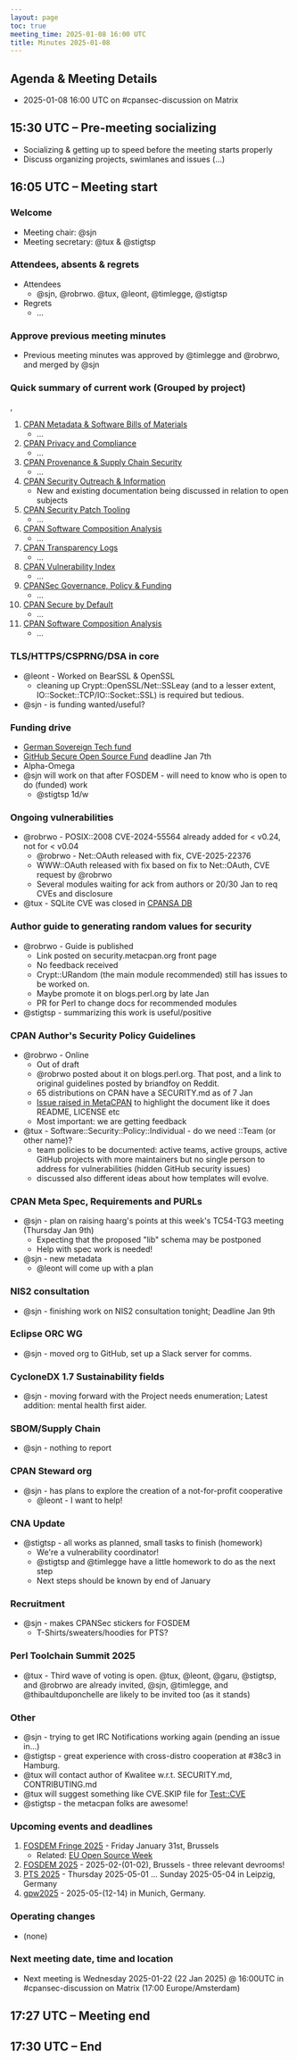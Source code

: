 ```yaml
---
layout: page
toc: true
meeting_time: 2025-01-08 16:00 UTC
title: Minutes 2025-01-08
---
```


## Agenda & Meeting Details

* 2025-01-08 16:00 UTC on #cpansec-discussion on Matrix

## 15:30 UTC – Pre-meeting socializing

*   Socializing & getting up to speed before the meeting starts properly
*   Discuss organizing projects, swimlanes and issues (...)

## 16:05 UTC – Meeting start

### Welcome

*   Meeting chair: @sjn
*   Meeting secretary: @tux & @stigtsp

### Attendees, absents & regrets

*   Attendees
    * @sjn, @robrwo. @tux, @leont, @timlegge, @stigtsp
*   Regrets
    * …

### Approve previous meeting minutes
*   Previous meeting minutes was approved by @timlegge and @robrwo, and merged by @sjn


### Quick summary of current work (Grouped by project)
, 
1.  [CPAN Metadata & Software Bills of Materials](https://github.com/orgs/CPAN-Security/projects/1)
    *   …
2.  [CPAN Privacy and Compliance](https://github.com/orgs/CPAN-Security/projects/9)
    *   …
3.  [CPAN Provenance & Supply Chain Security](https://github.com/orgs/CPAN-Security/projects/3)
    *   …
4.  [CPAN Security Outreach & Information](https://github.com/orgs/CPAN-Security/projects/12)
    *   New and existing documentation being discussed in relation to open subjects
5.  [CPAN Security Patch Tooling](https://github.com/orgs/CPAN-Security/projects/11)
    *   …
6.  [CPAN Software Composition Analysis](https://github.com/orgs/CPAN-Security/projects/6)
    *   …
7.  [CPAN Transparency Logs](https://github.com/orgs/CPAN-Security/projects/2)
    *   …
8.  [CPAN Vulnerability Index](https://github.com/orgs/CPAN-Security/projects/10)
    *   …
9.  [CPANSec Governance, Policy & Funding](https://github.com/orgs/CPAN-Security/projects/7)
    *   …
10. [CPAN Secure by Default](https://github.com/orgs/CPAN-Security/projects/15)
    *   …
11. [CPAN Software Composition Analysis](https://github.com/orgs/CPAN-Security/projects/6)
    *   …

### TLS/HTTPS/CSPRNG/DSA in core
- @leont - Worked on BearSSL & OpenSSL
  - cleaning up Crypt::OpenSSL/Net::SSLeay (and to a lesser extent, IO::Socket::TCP/IO::Socket::SSL) is required but tedious.
- @sjn - is funding wanted/useful?

### Funding drive
- [German Sovereign Tech fund](https://www.sovereign.tech/programs/fund)
- [GitHub Secure Open Source Fund](https://resources.github.com/github-secure-open-source-fund/) deadline Jan 7th
- Alpha-Omega
- @sjn will work on that after FOSDEM - will need to know who is open to do (funded) work
    - @stigtsp 1d/w

### Ongoing vulnerabilities
- @robrwo - POSIX::2008 CVE-2024-55564 already added for &lt; v0.24, not for &lt; v0.04
    - @robrwo - Net::OAuth released with fix, CVE-2025-22376
    - WWW::OAuth released with fix based on fix to Net::OAuth, CVE request by @robrwo
    - Several modules waiting for ack from authors or 20/30 Jan to req CVEs and disclosure
- @tux - SQLite CVE was closed in [CPANSA DB](https://metacpan.org/release/BDFOY/CPANSA-DB-20250104.001/source/Changes#L7)

### Author guide to generating random values for security
- @robrwo - Guide is published
   - Link posted on security.metacpan.org front page
   - No feedback received
   - Crypt::URandom (the main module recommended) still has issues to be worked on.
   - Maybe promote it on blogs.perl.org by late Jan
   - PR for Perl to change docs for recommended modules
- @stigtsp - summarizing this work is useful/positive

### CPAN Author's Security Policy Guidelines
- @robrwo - Online
  - Out of draft
  - @robrwo posted about it on blogs.perl.org. That post, and a link to original guidelines posted by briandfoy on Reddit.
  - 65 distributions on CPAN have a SECURITY.md as of 7 Jan
  - [Issue raised in MetaCPAN](https://github.com/metacpan/metacpan-web/issues/3246) to highlight the document like it does README, LICENSE etc
  - Most important: we are getting feedback
- @tux - Software::Security::Policy::Individual - do we need ::Team (or other name)?
  - team policies to be documented: active teams, active groups, active GitHub projects with more maintainers but no single person to address for vulnerabilities (hidden GitHub security issues)
  - discussed also different ideas about how templates will evolve.

### CPAN Meta Spec, Requirements and PURLs
- @sjn - plan on raising haarg's points at this week's TC54-TG3 meeting (Thursday Jan 9th)
   - Expecting that the proposed "lib" schema may be postponed
   - Help with spec work is needed!
- @sjn - new metadata
   - @leont will come up with a plan

### NIS2 consultation
- @sjn - finishing work on NIS2 consultation tonight; Deadline Jan 9th

### Eclipse ORC WG
- @sjn - moved org to GitHub, set up a Slack server for comms.

### CycloneDX 1.7 Sustainability fields
- @sjn - moving forward with the Project needs enumeration; Latest addition: mental health first aider.

### SBOM/Supply Chain
- @sjn - nothing to report

### CPAN Steward org
- @sjn - has plans to explore the creation of a not-for-profit cooperative
    - @leont - I want to help!

### CNA Update
- @stigtsp - all works as planned, small tasks to finish (homework)
   - We're a vulnerability coordinator! 
   - @stigtsp and @timlegge have a little homework to do as the next step
   - Next steps should be known by end of January

### Recruitment
- @sjn - makes CPANSec stickers for FOSDEM
  - T-Shirts/sweaters/hoodies for PTS?

### Perl Toolchain Summit 2025
- @tux - Third wave of voting is open. @tux, @leont, @garu, @stigtsp, and @robrwo are already invited, @sjn, @timlegge, and @thibaultduponchelle are likely to be invited too (as it stands)

### Other
- @sjn - trying to get IRC Notifications working again (pending an issue in…)
- @stigtsp - great experience with cross-distro cooperation at #38c3 in Hamburg.
- @tux will contact author of Kwalitee w.r.t. SECURITY.md, CONTRIBUTING.md
- @tux will suggest something like CVE.SKIP file for [Test::CVE](https://metacpan.org/release/Test-CVE)
- @stigtsp - the metacpan folks are awesome!

### Upcoming events and deadlines
1. [FOSDEM Fringe 2025](https://fosdem.org/2025/fringe/) - Friday January 31st, Brussels
    * Related: [EU Open Source Week](https://opensourceweek.eu/)
1. [FOSDEM 2025](https://fosdem.org/2025/) - 2025-02-(01-02), Brussels - three relevant devrooms!
1. [PTS 2025](https://perltoolchainsummit.org/pts2025/) - Thursday 2025-05-01 … Sunday 2025-05-04 in Leipzig, Germany
1. [gpw2025](https://act.yapc.eu/gpw2025/) - 2025-05-(12-14) in Munich, Germany.


### Operating changes
*   (none)

### Next meeting date, time and location
*   Next meeting is Wednesday 2025-01-22 (22 Jan 2025) @ 16:00UTC in #cpansec-discussion on Matrix (17:00 Europe/Amsterdam)

## 17:27 UTC – Meeting end

## 17:30  UTC – End
